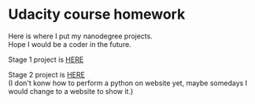 <html>
<head>
<h1>Udacity course homework</h1>
</head>
<div>
<p>
Here is where I put my nanodegree projects.<br>
Hope I would be a coder in the future.<br>
</p>
<p>
<div>Stage 1 project is <a href="http://htmlpreview.github.io/?https://github.com/vcve/Olivias-Intro-to-Programming-projects/blob/master/Stage-1-Make-a-Web-Page/project_index.html">HERE</a>
</p>

<p>Stage 2 project is <a href="https://github.com/vcve/Olivias-I2P-projects/blob/master/Stage-2-Code-Your-Own-Quiz/Code_Your_Own_Quiz_Project.py">HERE</a><br>
(I don't konw how to perform a python on website yet, maybe somedays I would change to a website to show it.)
</p>



</p>
</div>
</html>
